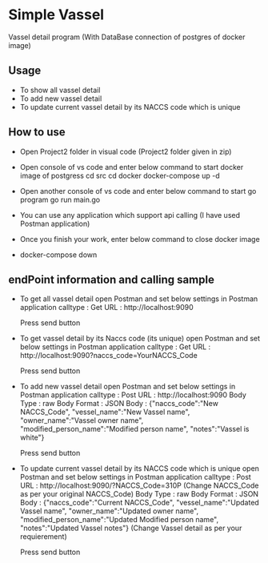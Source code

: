 # Simple Vassel

Vassel detail program (With DataBase connection of postgres of docker image)

## Usage

- To show all vassel detail
- To add new vassel detail
- To update current vassel detail by its NACCS code which is unique

## How to use

- Open Project2 folder in visual code (Project2 folder given in zip)
- Open console of vs code and enter below command to start docker image of postgress
  cd src
  cd docker
  docker-compose up -d
- Open another console of vs code and enter below command to start go program
  go run main.go
- You can use any application which support api calling
  (I have used Postman application)

- Once you finish your work, enter below command to close docker image
- docker-compose down
  
## endPoint information and calling sample

- To get all vassel detail
	open Postman and set below settings in Postman application
	calltype : Get
	URL : http://localhost:9090
	
	Press send button

- To get vassel detail by its Naccs code (its unique)
	open Postman and set below settings in Postman application
	calltype : Get
	URL : http://localhost:9090?naccs_code=YourNACCS_Code
	
	Press send button
	
- To add new vassel detail 
	open Postman and set below settings in Postman application
	calltype : Post
	URL : http://localhost:9090
	Body Type : raw
	Body Format : JSON
	Body : {"naccs_code":"New NACCS_Code", "vessel_name":"New Vassel name", "owner_name":"Vassel owner name", "modified_person_name":"Modified person name", "notes":"Vassel is white"}
	
	Press send button
	
- To update current vassel detail by its NACCS code which is unique
	open Postman and set below settings in Postman application
	calltype : Post
	URL : http://localhost:9090/?NACCS_Code=310P
	(Change NACCS_Code as per your original NACCS_Code)
	Body Type : raw
	Body Format : JSON
	Body : {"naccs_code":"Current NACCS_Code", "vessel_name":"Updated Vassel name", "owner_name":"Updated owner name", "modified_person_name":"Updated Modified person name", "notes":"Updated Vassel notes"}
	(Change Vassel detail as per your requierement)
	
	Press send button